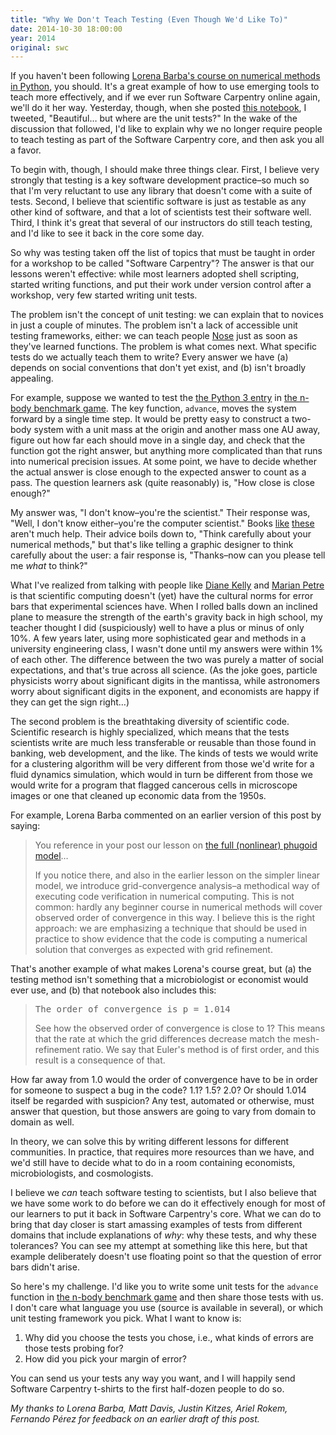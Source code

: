 ```yaml
---
title: "Why We Don't Teach Testing (Even Though We'd Like To)"
date: 2014-10-30 18:00:00
year: 2014
original: swc
---
```

<p>
  If you haven't been following
  <a href="https://github.com/numerical-mooc/numerical-mooc/wiki">Lorena Barba's course on numerical methods in Python</a>,
  you should.
  It's a great example of how to use emerging tools to teach more effectively,
  and if we ever run Software Carpentry online again,
  we'll do it her way.
  Yesterday,
  though,
  when she posted <a href="http://nbviewer.ipython.org/github/numerical-mooc/numerical-mooc/blob/master/lessons/03_wave/03_03_aBetterModel.ipynb">this notebook</a>,
  I tweeted,
  "Beautiful… but where are the unit tests?"
  In the wake of
  the discussion that followed,
  I'd like to explain why we no longer require people to teach testing as part of the Software Carpentry core,
  and then ask you all a favor.
</p>
<p>
  To begin with,
  though,
  I should make three things clear.
  First,
  I believe very strongly that testing is a key software development practice–so much so that
  I'm very reluctant to use any library that doesn't come with a suite of tests.
  Second,
  I believe that scientific software is just as testable as any other kind of software,
  and that a lot of scientists test their software well.
  Third,
  I think it's great that several of our instructors do still teach testing,
  and I'd like to see it back in the core some day.
</p>
<p>
  So why was testing taken off the list of topics that must be taught
  in order for a workshop to be called "Software Carpentry"?
  The answer is that our lessons weren't effective:
  while most learners adopted shell scripting,
  started writing functions,
  and put their work under version control after a workshop,
  very few started writing unit tests.
</p>
<p>
  The problem isn't the concept of unit testing:
  we can explain that to novices in just a couple of minutes.
  The problem isn't a lack of accessible unit testing frameworks, either:
  we can teach people <a href="https://github.com/nose-devs/nose">Nose</a>
  just as soon as they've learned functions.
  The problem is what comes next.
  What specific tests do we actually teach them to write?
  Every answer we have
  (a) depends on social conventions that don't yet exist, and
  (b) isn't broadly appealing.
</p>
<p>
  For example,
  suppose we wanted to test the
  <a href="http://benchmarksgame.alioth.debian.org/u32/program.php?test=nbody&lang=python3&id=1">the Python 3 entry</a>
  in <a href="http://benchmarksgame.alioth.debian.org/u32/performance.php?test=nbody">the n-body benchmark game</a>.
  The key function,
  <code>advance</code>,
  moves the system forward by a single time step.
  It would be pretty easy to construct a two-body system
  with a unit mass at the origin
  and another mass one AU away,
  figure out how far each should move in a single day,
  and check that the function got the right answer,
  but anything more complicated than that runs into numerical precision issues.
  At some point,
  we have to decide whether the actual answer
  is close enough to the expected answer
  to count as a pass.
  The question learners ask (quite reasonably) is,
  "How close is close enough?"
</p>
<p>
  My answer was,
  "I don't know–you're the scientist."
  Their response was,
  "Well, I don't know either–you're the computer scientist."
  Books
  <a href="http://www.amazon.com/Writing-Scientific-Software-Guide-Style/dp/0521675952/">like</a>
  <a href="http://www.amazon.com/Accuracy-Reliability-Scientific-Computing-Environments/dp/0898715849/">these</a>
  aren't much help.
  Their advice boils down to,
  "Think carefully about your numerical methods,"
  but that's like telling a graphic designer to think carefully about the user:
  a fair response is, "Thanks–now can you please tell me <em>what</em> to think?"
</p>
<p>
  What I've realized from talking with people
  like <a href="http://www.rmc.ca/aca/mcs-mi/per/kelly-d-eng.php">Diane Kelly</a>
  and <a href="http://mcs.open.ac.uk/mp8/">Marian Petre</a>
  is that scientific computing doesn't (yet) have the cultural norms for error bars
  that experimental sciences have.
  When I rolled balls down an inclined plane
  to measure the strength of the earth's gravity back in high school,
  my teacher thought I did (suspiciously) well to have a plus or minus of only 10%.
  A few years later,
  using more sophisticated gear and methods in a university engineering class,
  I wasn't done until my answers were within 1% of each other.
  The difference between the two was purely a matter of social expectations,
  and that's true across all science.
  (As the joke goes,
  particle physicists worry about significant digits in the mantissa,
  while astronomers worry about significant digits in the exponent,
  and economists are happy if they can get the sign right…)
</p>
<p>
  The second problem is the breathtaking diversity of scientific code.
  Scientific research is highly specialized,
  which means that the tests scientists write are much less transferable or reusable
  than those found in banking, web development, and the like.
  The kinds of tests we would write for a clustering algorithm
  will be very different from those we'd write for a fluid dynamics simulation,
  which would in turn be different from those we would write for
  a program that flagged cancerous cells in microscope images
  or one that cleaned up economic data from the 1950s.
</p>
<p>
  For example,
  Lorena Barba commented on an earlier version of this post by saying:
</p>
<blockquote>
  <p>
    You reference in your post our lesson on
    <a href="http://nbviewer.ipython.org/github/numerical-mooc/numerical-mooc/blob/master/lessons/01_phugoid/01_03_PhugoidFullModel.ipynb">the full (nonlinear) phugoid model</a>…
  </p>
  <p>
    If you notice there,
    and also in the earlier lesson on the simpler linear model,
    we introduce grid-convergence analysis–a
    methodical way of executing code verification in numerical computing.
    This is not common:
    hardly any beginner course in numerical methods will cover observed order of convergence in this way.
    I believe this is the right approach:
    we are emphasizing a technique that should be used in practice to show evidence that
    the code is computing a numerical solution that converges as expected with grid refinement. 
  </p>
</blockquote>
<p>
  That's another example of what makes Lorena's course great,
  but (a) the testing method isn't something that a microbiologist or economist would ever use,
  and (b) that notebook also includes this:
</p>
<blockquote>
  <pre>The order of convergence is p = 1.014</pre>
  <p>
    See how the observed order of convergence is close to 1?
    This means that the rate at which the grid differences decrease match the mesh-refinement ratio.
    We say that Euler's method is of first order,
    and this result is a consequence of that.
  </p>
</blockquote>
<p>
  How far away from 1.0 would the order of convergence have to be
  in order for someone to suspect a bug in the code?
  1.1? 1.5? 2.0?
  Or should 1.014 itself be regarded with suspicion?
  Any test, automated or otherwise,
  must answer that question,
  but those answers are going to vary from domain to domain as well.
</p>
<p>
  In theory,
  we can solve this by writing different lessons for different communities.
  In practice,
  that requires more resources than we have,
  and we'd still have to decide what to do
  in a room containing economists, microbiologists, and cosmologists.
</p>
<p>
  I believe we <em>can</em> teach software testing to scientists,
  but I also believe that we have some work to do
  before we can do it effectively enough for most of our learners
  to put it back in Software Carpentry's core.
  What we can do to bring that day closer is
  start amassing examples of tests from different domains
  that include explanations of <em>why</em>:
  why these tests,
  and why these tolerances?
  You can see my attempt at something like this here,
  but that example deliberately doesn't use floating point
  so that the question of error bars didn't arise.
</p>
<p>
  So here's my challenge.
  I'd like you to write some unit tests for the <code>advance</code> function
  in <a href="http://benchmarksgame.alioth.debian.org/u32/performance.php?test=nbody">the n-body benchmark game</a>
  and then share those tests with us.
  I don't care what language you use (source is available in several),
  or which unit testing framework you pick.
  What I want to know is:
</p>
<ol>
  <li>
    Why did you choose the tests you chose,
    i.e.,
    what kinds of errors are those tests probing for?
  </li>
  <li>
    How did you pick your margin of error?
  </li>
</ol>
<p>
  You can send us your tests any way you want,
  and I will happily send Software Carpentry t-shirts
  to the first half-dozen people to do so.
</p>
<p>
  <em>
    My thanks to Lorena Barba, Matt Davis, Justin Kitzes, Ariel Rokem, Fernando Pérez
    for feedback on an earlier draft of this post.
  </em>
</p>
